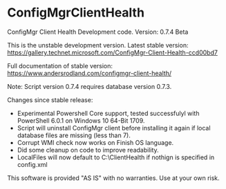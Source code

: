 # ConfigMgrClientHealth
ConfigMgr Client Health Development code. Version: 0.7.4 Beta

This is the unstable development version. 
Latest stable version: https://gallery.technet.microsoft.com/ConfigMgr-Client-Health-ccd00bd7

Full documentation of stable version: https://www.andersrodland.com/configmgr-client-health/

Note: Script version 0.7.4 requires database version 0.7.3.

Changes since stable release:
* Experimental Powershell Core support, tested successfulyl with PowerShell 6.0.1 on Windows 10 64-Bit 1709.
* Script will uninstall ConfigMgr client before installing it again if local database files are missing (less than 7).
* Corrupt WMI check now works on Finish OS language.
* Did some cleanup on code to improve readability.
* LocalFiles will now default to C:\ClientHealth if nothign is specified in config.xml

This software is provided "AS IS" with no warranties. Use at your own risk.